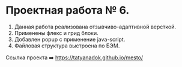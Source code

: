 # Проектная работа № 6.

1. Данная работа реализована отзывчиво-адаптивной версткой.
2. Применены флекс и грид блоки.
3. Добавлен popup с применение java-script.
4. Файловая структура выстроена по БЭМ.



Ссылка проекта :arrow_right:     https://tatyanadok.github.io/mesto/